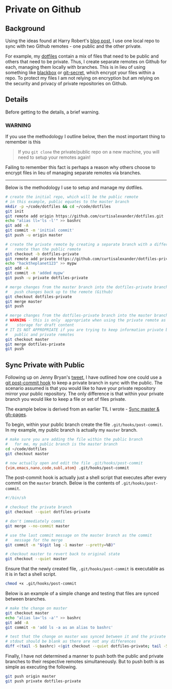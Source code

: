 # Private on Github

## Background
Using the ideas found at Harry Robert's [blog post](https://24ways.org/2013/keeping-parts-of-your-codebase-private-on-github/), I use one local repo to sync with two Github remotes - one public and the other private.

For example, my [dotfiles](https://github.com/curtisalexander/dotfiles) contain a mix of files that need to be public and others that need to be private.  Thus, I create separate remotes on Github for each, managing them locally with branches.  This is in lieu of using something like [blackbox](https://github.com/StackExchange/blackbox) or [git-secret](https://github.com/sobolevn/git-secret), which encrypt your files within a repo.  To protect my files I am not relying on encryption but am relying on the security and privacy of private repositories on Github.

## Details
Before getting to the details, a brief warning.

### WARNING
If you use the methodology I outline below, then the most important thing to remember is this

> If you `git clone` the private/public repo on a new machine, you will need to setup your remotes again!

Failing to remember this fact is perhaps a reason why others choose to encrypt files in lieu of managing separate remotes via branches.

---

Below is the methodology I use to setup and manage my dotfiles.

```bash
# create the initial repo, which will be the public remote
# in this example, public equates to the master branch
mkdir -p ~/code/dotfiles && cd ~/code/dotfiles
git init
git remote add origin https://github.com/curtisalexander/dotfiles.git
echo "alias ll='ls -l'" >> bashrc
git add -A
git commit -m 'initial commit'
git push -u origin master

# create the private remote by creating a separate branch with a different
#   remote than the public remote
git checkout -b dotfiles-private
git remote add private https://github.com/curtisalexander/dotfiles-private.git
echo "hacktheplanet123" >> mypw
git add -A
git commit -m 'added mypw'
git push -u private dotfiles-private

# merge changes from the master branch into the dotfiles-private branch
#   push changes back up to the remote (Github)
git checkout dotfiles-private
git merge master
git push

# merge changes from the dotfiles-private branch into the master branch
# WARNING - this is only  appropriate when using the private remote as 
#    storage for draft content
# IT IS NOT APPROPRIATE if you are trying to keep information private between your
#   public and private remotes
git checkout master
git merge dotfiles-private
git push
```

## Sync Private with Public 
Following up on Jenny Bryan's [tweet](https://twitter.com/JennyBryan/status/770526265623273472), I have outlined how one could use a [git post-commit hook](https://git-scm.com/book/en/v2/Customizing-Git-Git-Hooks) to keep a private branch in sync with the public.  The scenario assumed is that you would like to have your private repository mirror your public repository.  The only difference is that within your private branch you would like to keep a file or set of files private.

The example below is derived from an earlier TIL I wrote - [Sync master & gh-pages](sync-master-gh-pages.md).

To begin, within your public branch create the file `.git/hooks/post-commit`.  In my example, my public branch is actually my `master` branch.

```bash
# make sure you are adding the file within the public branch
#   for me, my public branch is the master branch
cd ~/code/dotfiles
git checkout master

# now actually open and edit the file .git/hooks/post-commit
{vim,emacs,nano,code,subl,atom} .git/hooks/post-commit
```

The post-commit hook is actually just a shell script that executes after every commit on the `master` branch.  Below is the contents of `.git/hooks/post-commit`.

```bash
#!/bin/sh

# checkout the private branch
git checkout --quiet dotfiles-private

# don't immediately commit
git merge --no-commit master

# use the last commit message on the master branch as the commit
#   message for the merge
git commit -m "$(git log -1 master --pretty=%B)"

# checkout master to revert back to original state
git checkout --quiet master
```

Ensure that the newly created file, `.git/hooks/post-commit` is executable as it is in fact a shell script.

```bash
chmod +x .git/hooks/post-commit
```

Below is an example of a simple change and testing that files are synced between branches.

```bash
# make the change on master
git checkout master
echo "alias la='ls -a'" >> bashrc
git add -A
git commit -m 'add ls -a as an alias to bashrc'

# test that the change on master was synced between it and the private branch
# stdout should be blank as there are not any differences
diff <(tail -5 bashrc) <(git checkout --quiet dotfiles-private; tail -5 bashrc; git checkout --quiet master)
```

Finally, I have not determined a manner to push both the public and private branches to their respective remotes simultaneously.  But to push both is as simple as executing the following.

```bash
git push origin master
git push private dotfiles-private
```
